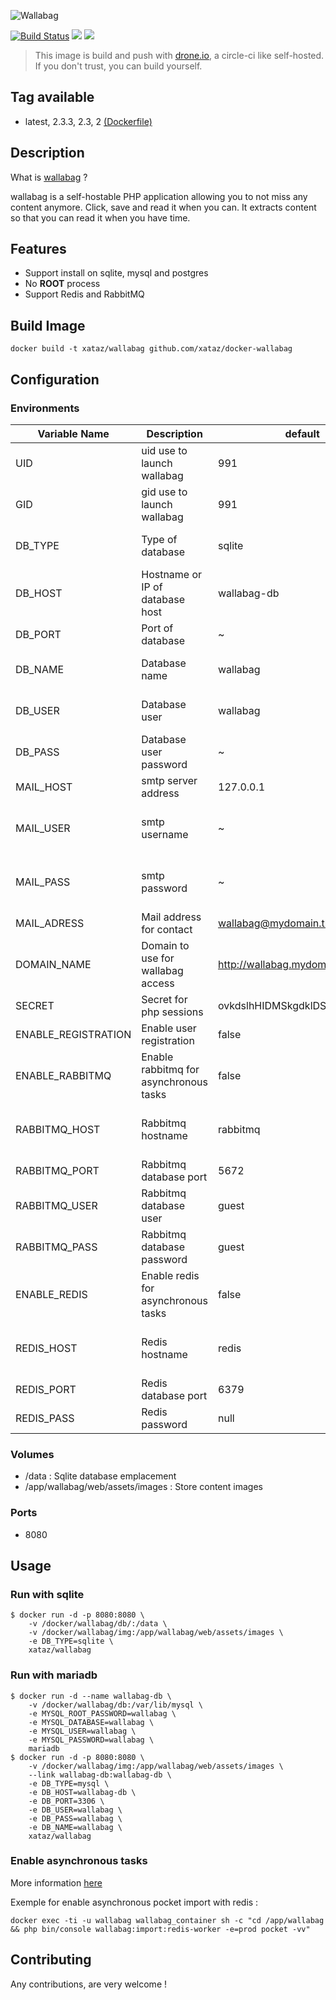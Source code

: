 ![Wallabag](https://raw.githubusercontent.com/wallabag/logo/master/_default/typo-horizontal/png/sm/logo-typo-horizontal-black-no-bg-no-border-sm.png)

[![Build Status](https://drone.xataz.net/api/badges/xataz/docker-wallabag/status.svg)](https://drone.xataz.net/xataz/docker-wallabag)
[![](https://images.microbadger.com/badges/image/xataz/wallabag.svg)](https://microbadger.com/images/xataz/wallabag "Get your own image badge on microbadger.com")
[![](https://images.microbadger.com/badges/version/xataz/wallabag.svg)](https://microbadger.com/images/xataz/wallabag "Get your own version badge on microbadger.com")

> This image is build and push with [drone.io](https://github.com/drone/drone), a circle-ci like self-hosted.
> If you don't trust, you can build yourself.

## Tag available
* latest, 2.3.3, 2.3, 2 [(Dockerfile)](https://github.com/xataz/docker-wallabag/blob/master/Dockerfile)

## Description
What is [wallabag](https://wallabag.org/) ?

wallabag is a self-hostable PHP application allowing you to not miss any content anymore. Click, save and read it when you can. It extracts content so that you can read it when you have time.

## Features
* Support install on sqlite, mysql and postgres
* No **ROOT** process
* Support Redis and RabbitMQ

## Build Image

```shell
docker build -t xataz/wallabag github.com/xataz/docker-wallabag
```

## Configuration
### Environments
| Variable Name | Description | default | value |
| ------------- | ----------- | ------- | ----- |
| UID | uid use to launch wallabag | 991 | valid UID |
| GID | gid use to launch wallabag | 991 | valid GID |
| DB_TYPE | Type of database | sqlite | sqlite, pgsql or mysql |
| DB_HOST | Hostname or IP of database host | wallabag-db | valid IP, container name or hostname |
| DB_PORT | Port of database | ~ | Valid port number |
| DB_NAME | Database name | wallabag | Valid database name |
| DB_USER | Database user | wallabag | Valid database user |
| DB_PASS | Database user password | ~ | Valid password |
| MAIL_HOST | smtp server address | 127.0.0.1 | Valid smtp server |
| MAIL_USER | smtp username | ~ | Valid username for smtp server |
| MAIL_PASS | smtp password | ~ | Valid password for smtp server |
| MAIL_ADRESS | Mail address for contact | wallabag@mydomain.tld | Valid mail address |
| DOMAIN_NAME | Domain to use for wallabag access | http://wallabag.mydomain.tld | Valid domain name |
| SECRET | Secret for php sessions | ovkdslhHIDMSkgdklDSMIKHDgfkldf | Randomize |
| ENABLE_REGISTRATION | Enable user registration | false | true or false |
| ENABLE_RABBITMQ | Enable rabbitmq for asynchronous tasks | false | true or flase |
| RABBITMQ_HOST | Rabbitmq hostname | rabbitmq | Valid IP, container name or hostname |
| RABBITMQ_PORT | Rabbitmq database port | 5672 | Valid port number |
| RABBITMQ_USER | Rabbitmq database user | guest | Valide database user |
| RABBITMQ_PASS | Rabbitmq database password | guest | Valid password |
| ENABLE_REDIS | Enable redis for asynchronous tasks | false | true or flase |
| REDIS_HOST | Redis hostname | redis | Valid IP, container name or hostname |
| REDIS_PORT | Redis database port | 6379 | Valid port number |
| REDIS_PASS | Redis password | null | Valide password |

### Volumes
* /data : Sqlite database emplacement
* /app/wallabag/web/assets/images : Store content images

### Ports
* 8080

## Usage
### Run with sqlite
```shell
$ docker run -d -p 8080:8080 \
    -v /docker/wallabag/db/:/data \
    -v /docker/wallabag/img:/app/wallabag/web/assets/images \
    -e DB_TYPE=sqlite \
    xataz/wallabag
```

### Run with mariadb
```shell
$ docker run -d --name wallabag-db \
    -v /docker/wallabag/db:/var/lib/mysql \
    -e MYSQL_ROOT_PASSWORD=wallabag \
    -e MYSQL_DATABASE=wallabag \
    -e MYSQL_USER=wallabag \
    -e MYSQL_PASSWORD=wallabag \
    mariadb
$ docker run -d -p 8080:8080 \
    -v /docker/wallabag/img:/app/wallabag/web/assets/images \
    --link wallabag-db:wallabag-db \
    -e DB_TYPE=mysql \
    -e DB_HOST=wallabag-db \
    -e DB_PORT=3306 \
    -e DB_USER=wallabag \
    -e DB_PASS=wallabag \
    -e DB_NAME=wallabag \
    xataz/wallabag
```


### Enable asynchronous tasks
More information [here](https://github.com/wallabag/doc/blob/master/en/admin/asynchronous.md)

Exemple for enable asynchronous pocket import with redis :
```shell
docker exec -ti -u wallabag wallabag_container sh -c "cd /app/wallabag && php bin/console wallabag:import:redis-worker -e=prod pocket -vv"
```

## Contributing
Any contributions, are very welcome !
